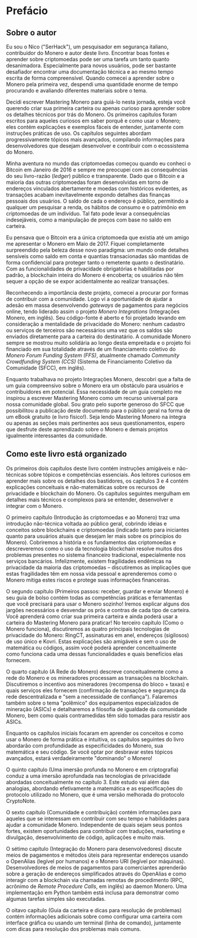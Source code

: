 # Prefácio

## Sobre o autor

Eu sou o Nico ("SerHack"), um pesquisador em segurança italiano, contribuidor do Monero e autor deste livro. Encontrar boas fontes e aprender sobre criptomoedas pode ser uma tarefa um tanto quanto desanimadora. Especialmente para novos usuários, pode ser bastante desafiador encontrar uma documentação técnica e ao mesmo tempo escrita de forma compreensível. Quando comecei a aprender sobre o Monero pela primeira vez, despendi uma quantidade enorme de tempo procurando e avaliando diferentes materiais sobre o tema.

Decidi escrever Mastering Monero para guiá-lo nesta jornada, esteja você querendo criar sua primeira carteira ou apenas curioso para aprender sobre os detalhes técnicos por trás do Monero. Os primeiros capítulos foram escritos para aqueles curiosos em saber porquê e como usar o Monero; eles contém explicações e exemplos fáceis de entender, juntamente com instruções práticas de uso. Os capítulos seguintes abordam progressivamente tópicos mais avançados, compilando informações para desenvolvedores que desejam desenvolver e contribuir com o ecossistema do Monero.

Minha aventura no mundo das criptomoedas começou quando eu conheci o Bitcoin em Janeiro de 2016 e sempre me preocupei com as consequências do seu livro-razão (_ledger_) público e transparente. Dado que o Bitcoin e a maioria das outras criptomoedas foram desenvolvidas em torno de endereços vinculados abertamente e moedas com históricos evidentes, as transações acabam inevitavelmente expondo detalhes das finanças pessoais dos usuários. O saldo de cada o endereço é público, permitindo a qualquer um pesquisar a renda, os hábitos de consumo e o patrimônio em criptomoedas de um indivíduo. Tal fato pode levar a consequências indesejáveis, como a manipulação de preços com base no saldo em carteira.

Eu pensava que o Bitcoin era a única criptomoeda que existia até um amigo me apresentar o Monero em Maio de 2017. Fiquei completamente surpreendido pela beleza desse novo paradigma: um mundo onde detalhes sensíveis como saldo em conta e quantias transacionadas são mantidas de forma confidencial para proteger tanto o remetente quanto o destinatário. Com as funcionalidades de privacidade obrigatórias e habilitadas por padrão, a blockchain inteira do Monero é encoberta; os usuários não têm sequer a opção de se expor acidentalmente ao realizar transações.

Reconhecendo a importância deste projeto, comecei a procurar por formas de contribuir com a comunidade. Logo vi a oportunidade de ajudar a adesão em massa desenvolvendo _gateways_ de pagamentos para negócios online, tendo liderado assim o projeto _Monero Integrations_ (Integrações Monero, em inglês). Seu código-fonte é aberto e foi projetado levando em consideração a mentalidade de privacidade do Monero: nenhum cadastro ou serviços de terceiros são necessários uma vez que os saldos são enviados diretamente para a carteira do destinatário. A comunidade Monero sempre se mostrou muito solidária ao longo desta empreitada e o projeto foi financiado em sua totalidade através de um financiamento coletivo do _Monero Forum Funding System (FFS)_, atualmente chamado _Community Crowdfunding System (CCS)_ (Sistema de Financiamento Coletivo da Comunidade (SFCC), em inglês).

Enquanto trabalhava no projeto Integrações Monero, descobri que a falta de um guia compreensivo sobre o Monero era um obstáculo para usuários e contribuidores em potencial. Essa necessidade de um guia completo me inspirou a escrever Mastering Monero como um recurso universal para nossa comunidade global. Sou grato pelo suporte generoso do SFCC que possibilitou a publicação deste documento para o público geral na forma de um eBook gratuito (e livro físico!). Seja lendo Mastering Monero na íntegra ou apenas as seções mais pertinentes aos seus questionamentos, espero que desfrute deste aprendizado sobre o Monero e demais projetos igualmente interessantes da comunidade.

## Como este livro está organizado

Os primeiros dois capítulos deste livro contém instruções amigáveis e não-técnicas sobre tópicos e competências essenciais. Aos leitores curiosos em aprender mais sobre os detalhes dos bastidores, os capítulos 3 e 4 contém explicações conceituais e não-matemáticas sobre os recursos de privacidade e blockchain do Monero. Os capítulos seguintes mergulham em detalhes mais técnicos e complexos para se entender, desenvolver e integrar com o Monero.

O primeiro capítulo (Introdução às criptomoedas e ao Monero) traz uma introdução não-técnica voltada ao público geral, cobrindo ideias e conceitos sobre blockchains e criptomoedas (indicado tanto para iniciantes quanto para usuários atuais que desejam ler mais sobre os princípios do Monero). Cobriremos a história e os fundamentos das criptomoedas e descreveremos como o uso da tecnologia blockchain resolve muitos dos problemas presentes no sistema financeiro tradicional, especialmente nos serviços bancários. Infelizmente, existem fragilidades endêmicas na privacidade da maioria das criptomoedas – discutiremos as implicações que estas fragilidades têm em nossa vida pessoal e aprenderemos como o Monero mitiga estes riscos e protege suas informações financeiras.

O segundo capítulo (Primeiros passos: receber, guardar e enviar Monero) é seu guia de bolso contém todas as competências práticas e ferramentas que você precisará para usar o Monero sozinho! Iremos explicar alguns dos jargões necessários e desvendar os prós e contras de cada tipo de carteira. Você aprenderá como criar sua primeira carteira e ainda poderá usar a carteira do Mastering Monero para praticar!
No terceiro capítulo (Como o Monero funciona), discutiremos as quatro principais tecnologias de privacidade do Monero: RingCT, assinaturas em anel, endereços (sigilosos) de uso único e Kovri. Estas explicações são amigáveis e sem o uso de matemática ou códigos, assim você poderá aprender conceitualmente como funciona cada uma dessas funcionalidades e quais benefícios elas fornecem.

O quarto capítulo (A Rede do Monero) descreve conceitualmente como a rede do Monero e os mineradores processam as transações na blockchain. Discutiremos o incentivo aos mineradores (recompensa do bloco + taxas) e quais serviços eles fornecem (confirmação de transações e segurança da rede descentralizada e "sem a necessidade de confiança"). Falaremos também sobre o tema "polêmico" dos equipamentos especializados de mineração (ASICs) e detalharemos a filosofia de igualdade da comunidade Monero, bem como quais contramedidas têm sido tomadas para resistir aos ASICs.

Enquanto os capítulos iniciais focaram em aprender os conceitos e como usar o Monero de forma prática e intuitiva, os capítulos seguintes do livro abordarão com profundidade as especificidades do Monero, sua matemática e seu código. Se você optar por desbravar estes tópicos avançados, estará verdadeiramente "dominando" o Monero!

O quinto capítulo (Uma imersão profunda no Monero e em criptografia) conduz a uma imersão aprofundada nas tecnologias de privacidade abordadas conceitualmente no capítulo 3. Este estudo vai além das analogias, abordando efetivamente a matemática e as especificações do protocolo utilizado no Monero, que é uma versão melhorada do protocolo CryptoNote.

O sexto capítulo (Comunidade e contribuição) contém informações para aqueles que se interessam em contribuir com seu tempo e habilidades para ajudar a comunidade Monero. Independente de quais sejam seus pontos fortes, existem oportunidades para contribuir com traduções, marketing e divulgação, desenvolvimento de código, aplicações e muito mais.

O sétimo capítulo (Integração do Monero para desenvolvedores) discute meios de pagamentos e métodos úteis para representar endereços usando o OpenAlias (legível por humanos) e o Monero URI (legível por máquinas). Desenvolvedores de meios de pagamentos para comerciantes aprenderão sobre a geração de endereços simplificados através do OpenAlias e como interagir com a blockchain via chamadas remotas de procedimento (RPC, acrônimo de _Remote Procedure Calls_, em inglês) ao daemon Monero. Uma implementação em Python também está inclusa para demonstrar como algumas tarefas simples são executadas.

O oitavo capítulo (Guia da carteira e dicas para resolução de problemas) contém informações adicionais sobre como configurar uma carteira com interface gráfica ou usando um terminal (linha de comando), juntamente com dicas para resolução dos problemas mais comuns.
